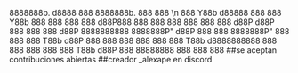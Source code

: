 8888888b.         d8888 888      8888888b.  888    888 \n
888   Y88b       d88888 888      888   Y88b 888    888 
888    888      d88P888 888      888    888 888    888 
888   d88P     d88P 888 888      888   d88P 8888888888 
8888888P"     d88P  888 888      8888888P"  888    888 
888 T88b     d88P   888 888      888        888    888 
888  T88b   d8888888888 888      888        888    888 
888   T88b d88P     888 88888888 888        888    888 
##se aceptan contribuciones abiertas 
##creador _alexape en discord
